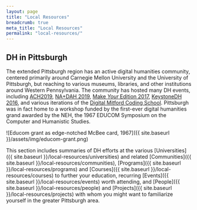 ```yaml
---
layout: page
title: "Local Resources"
breadcrumb: true
meta_title: "Local Resources"
permalink: "local-resources/"
---
```

## DH in Pittsburgh

The extended Pittsburgh region has an active digital humanities community, centered primarily around Carnegie Mellon University and the University of Pittsburgh, but reaching to various museums, libraries, and other institutions around Western Pennsylvania. The community has hosted many DH events, including [ACH2019](http://ach2019.ach.org/), [NA+DAH 2019](https://sites.haa.pitt.edu/na-dah/about-the-workshop/), [Make _Your_ Edition 2017](https://pittsburgh-neh-institute.github.io/Institute-Materials-2017/), [KeystoneDH 2016](http://keystonedh.network/2016/), and various iterations of the [Digital Mitford Coding School](https://digitalmitford.org/workshop.html). Pittsburgh was in fact home to a workshop funded by the first-ever digital humanities grand awarded by the NEH, the 1967 EDUCOM Symposium on the Computer and Humanistic Studies.

![Educom grant as edge-notched McBee card, 1967]({{ site.baseurl }}/assets/img/educom-grant.png)

This section includes summaries of DH efforts at the various [Universities]({{ site.baseurl }}/local-resources/universities) and related [Communities]({{ site.baseurl }}/local-resources/communities), [Programs]({{ site.baseurl }}/local-resources/programs) and [Courses]({{ site.baseurl }}/local-resources/courses) to further your education, recurring [Events]({{ site.baseurl }}/local-resources/events) worth attending, and [People]({{ site.baseurl }}/local-resources/people) and [Projects]({{ site.baseurl }}/local-resources/projects) with whom you might want to familiarize yourself in the greater Pittsburgh area.
